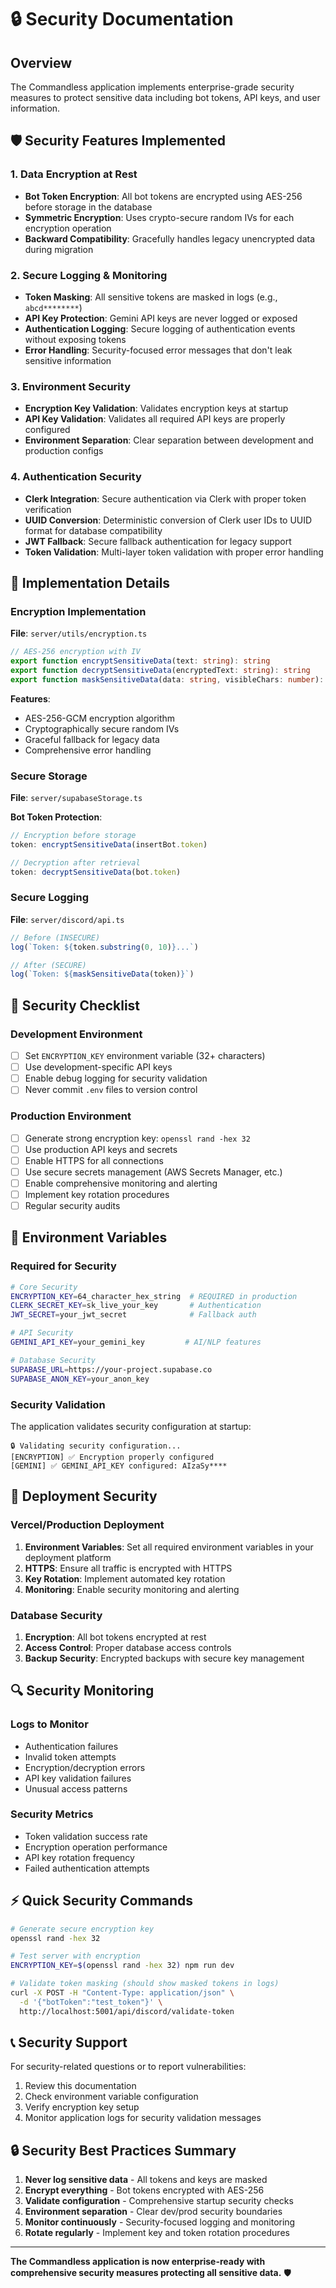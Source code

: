# 🔒 Security Documentation

## Overview

The Commandless application implements enterprise-grade security measures to protect sensitive data including bot tokens, API keys, and user information.

## 🛡️ Security Features Implemented

### 1. Data Encryption at Rest
- **Bot Token Encryption**: All bot tokens are encrypted using AES-256 before storage in the database
- **Symmetric Encryption**: Uses crypto-secure random IVs for each encryption operation
- **Backward Compatibility**: Gracefully handles legacy unencrypted data during migration

### 2. Secure Logging & Monitoring
- **Token Masking**: All sensitive tokens are masked in logs (e.g., `abcd********`)
- **API Key Protection**: Gemini API keys are never logged or exposed
- **Authentication Logging**: Secure logging of authentication events without exposing tokens
- **Error Handling**: Security-focused error messages that don't leak sensitive information

### 3. Environment Security
- **Encryption Key Validation**: Validates encryption keys at startup
- **API Key Validation**: Validates all required API keys are properly configured
- **Environment Separation**: Clear separation between development and production configs

### 4. Authentication Security
- **Clerk Integration**: Secure authentication via Clerk with proper token verification
- **UUID Conversion**: Deterministic conversion of Clerk user IDs to UUID format for database compatibility
- **JWT Fallback**: Secure fallback authentication for legacy support
- **Token Validation**: Multi-layer token validation with proper error handling

## 🔐 Implementation Details

### Encryption Implementation

**File**: `server/utils/encryption.ts`

```typescript
// AES-256 encryption with IV
export function encryptSensitiveData(text: string): string
export function decryptSensitiveData(encryptedText: string): string
export function maskSensitiveData(data: string, visibleChars: number): string
```

**Features**:
- AES-256-GCM encryption algorithm
- Cryptographically secure random IVs
- Graceful fallback for legacy data
- Comprehensive error handling

### Secure Storage

**File**: `server/supabaseStorage.ts`

**Bot Token Protection**:
```typescript
// Encryption before storage
token: encryptSensitiveData(insertBot.token)

// Decryption after retrieval  
token: decryptSensitiveData(bot.token)
```

### Secure Logging

**File**: `server/discord/api.ts`

```typescript
// Before (INSECURE)
log(`Token: ${token.substring(0, 10)}...`)

// After (SECURE)
log(`Token: ${maskSensitiveData(token)}`)
```

## 🚨 Security Checklist

### Development Environment
- [ ] Set `ENCRYPTION_KEY` environment variable (32+ characters)
- [ ] Use development-specific API keys
- [ ] Enable debug logging for security validation
- [ ] Never commit `.env` files to version control

### Production Environment
- [ ] Generate strong encryption key: `openssl rand -hex 32`
- [ ] Use production API keys and secrets
- [ ] Enable HTTPS for all connections
- [ ] Use secure secrets management (AWS Secrets Manager, etc.)
- [ ] Enable comprehensive monitoring and alerting
- [ ] Implement key rotation procedures
- [ ] Regular security audits

## 🔧 Environment Variables

### Required for Security
```bash
# Core Security
ENCRYPTION_KEY=64_character_hex_string  # REQUIRED in production
CLERK_SECRET_KEY=sk_live_your_key       # Authentication
JWT_SECRET=your_jwt_secret              # Fallback auth

# API Security  
GEMINI_API_KEY=your_gemini_key         # AI/NLP features

# Database Security
SUPABASE_URL=https://your-project.supabase.co
SUPABASE_ANON_KEY=your_anon_key
```

### Security Validation

The application validates security configuration at startup:

```
🔒 Validating security configuration...
[ENCRYPTION] ✅ Encryption properly configured
[GEMINI] ✅ GEMINI_API_KEY configured: AIzaSy****
```

## 🚀 Deployment Security

### Vercel/Production Deployment

1. **Environment Variables**: Set all required environment variables in your deployment platform
2. **HTTPS**: Ensure all traffic is encrypted with HTTPS
3. **Key Rotation**: Implement automated key rotation
4. **Monitoring**: Enable security monitoring and alerting

### Database Security

1. **Encryption**: All bot tokens encrypted at rest
2. **Access Control**: Proper database access controls
3. **Backup Security**: Encrypted backups with secure key management

## 🔍 Security Monitoring

### Logs to Monitor
- Authentication failures
- Invalid token attempts  
- Encryption/decryption errors
- API key validation failures
- Unusual access patterns

### Security Metrics
- Token validation success rate
- Encryption operation performance
- API key rotation frequency
- Failed authentication attempts

## ⚡ Quick Security Commands

```bash
# Generate secure encryption key
openssl rand -hex 32

# Test server with encryption
ENCRYPTION_KEY=$(openssl rand -hex 32) npm run dev

# Validate token masking (should show masked tokens in logs)
curl -X POST -H "Content-Type: application/json" \
  -d '{"botToken":"test_token"}' \
  http://localhost:5001/api/discord/validate-token
```

## 📞 Security Support

For security-related questions or to report vulnerabilities:

1. Review this documentation
2. Check environment variable configuration  
3. Verify encryption key setup
4. Monitor application logs for security validation messages

## 🔒 Security Best Practices Summary

1. **Never log sensitive data** - All tokens and keys are masked
2. **Encrypt everything** - Bot tokens encrypted with AES-256
3. **Validate configuration** - Comprehensive startup security checks
4. **Environment separation** - Clear dev/prod security boundaries
5. **Monitor continuously** - Security-focused logging and monitoring
6. **Rotate regularly** - Implement key and token rotation procedures

---

**The Commandless application is now enterprise-ready with comprehensive security measures protecting all sensitive data.** 🛡️ 